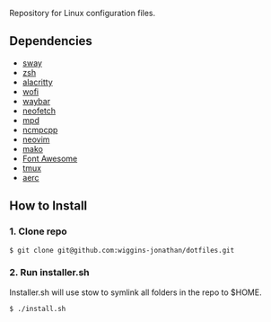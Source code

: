 Repository for Linux configuration files.

## Dependencies
* [sway](https://swaywm.org/)
* [zsh](https://www.zsh.org/)
* [alacritty](https://github.com/alacritty/alacritty)
* [wofi](https://hg.sr.ht/~scoopta/wofi)
* [waybar](https://github.com/Alexays/Waybar/)
* [neofetch](https://github.com/dylanaraps/neofetch)
* [mpd](https://www.musicpd.org/)
* [ncmpcpp](http://rybczak.net/ncmpcpp/)
* [neovim](https://github.com/neovim/neovim)
* [mako](https://wayland.emersion.fr/mako/)
* [Font Awesome](https://fontawesome.com/)
* [tmux](https://github.com/tmux/tmux/wiki)
* [aerc](https://aerc-mail.org/)

## How to Install

### 1. Clone repo
`$ git clone git@github.com:wiggins-jonathan/dotfiles.git`

### 2. Run installer.sh
Installer.sh will use stow to symlink all folders in the repo to $HOME.

`$ ./install.sh`
